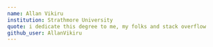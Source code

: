 ```yaml
---
name: Allan Vikiru
institution: Strathmore University
quote: i dedicate this degree to me, my folks and stack overflow
github_user: AllanVikiru
---
```

